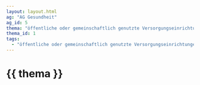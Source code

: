 ```yaml
---
layout: layout.html
ag: "AG Gesundheit"
ag_id: 5
thema: "öffentliche oder gemeinschaftlich genutzte Versorgungseinrichtungen"
thema_id: 1
tags:
  - "öffentliche oder gemeinschaftlich genutzte Versorgungseinrichtungen"
---
```


# {{ thema }}
